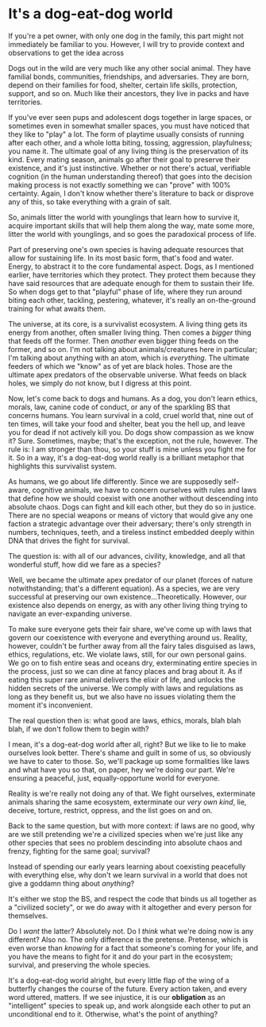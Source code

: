 # It's a dog-eat-dog world

If you're a pet owner, with only one dog in the family, this part might not immediately be familiar to you. However, I will try to provide context and observations to get the idea across

Dogs out in the wild are very much like any other social animal. They have familial bonds, communities, friendships, and adversaries. They are born, depend on their families for food, shelter, certain life skills, protection, support, and so on. Much like their ancestors, they live in packs and have territories.

If you've ever seen pups and adolescent dogs together in large spaces, or sometimes even in somewhat smaller spaces, you must have noticed that they like to "play" a lot. The form of playtime usually consists of running after each other, and a whole lotta biting, tossing, aggression, playfulness; you name it. The ultimate goal of any living thing is the preservation of its kind. Every mating season, animals go after their goal to preserve their existence, and it's just instinctive. Whether or not there's actual, verifiable cognition (in the human understanding thereof) that goes into the decision making process is not exactly something we can "prove" with 100% certainty. Again, I don't know whether there's literature to back or disprove any of this, so take everything with a grain of salt.

So, animals litter the world with younglings that learn how to survive it, acquire important skills that will help them along the way, mate some more, litter the world with younglings, and so goes the paradoxical process of life.

Part of preserving one's own species is having adequate resources that allow for sustaining life. In its most basic form, that's food and water. Energy, to abstract it to the core fundamental aspect. Dogs, as I mentioned earlier, have territories which they protect. They protect them because they have said resources that are adequate enough for them to sustain their life. So when dogs get to that "playful" phase of life, where they run around biting each other, tackling, pestering, whatever, it's really an on-the-ground training for what awaits them.

The universe, at its core, is a survivalist ecosystem. A living thing gets its energy from another, often smaller living thing. Then comes a _bigger_ thing that feeds off the former. Then _another_ even bigger thing feeds on the former, and so on. I'm not talking about animals/creatures here in particular; I'm talking about anything with an atom, which is _everything_. The ultimate feeders of which we "know" as of yet are black holes. Those are the ultimate apex predators of the observable universe. What feeds on black holes, we simply do not know, but I digress at this point.

Now, let's come back to dogs and humans. As a dog, you don't learn ethics, morals, law, canine code of conduct, or any of the sparkling BS that concerns humans. You learn survival in a cold, cruel world that, nine out of ten times, will take your food and shelter, beat you the hell up, and leave you for dead if not actively kill you. Do dogs show compassion as we know it? Sure. Sometimes, maybe; that's the exception, not the rule, however. The rule is: I am stronger than thou, so your stuff is mine unless you fight me for it. So in a way, it's a dog-eat-dog world really is a brilliant metaphor that highlights this survivalist system.

As humans, we go about life differently. Since we are supposedly self-aware, cognitive animals, we have to concern ourselves with rules and laws that define how we should coexist with one another without descending into absolute chaos. Dogs can fight and kill each other, but they do so in justice. There are no special weapons or means of victory that would give any one faction a strategic advantage over their adversary; there's only strength in numbers, techniques, teeth, and a tireless instinct embedded deeply within DNA that drives the fight for survival.

The question is: with all of our advances, civility, knowledge, and all that wonderful stuff, how did we fare as a species?

Well, we became the ultimate apex predator of our planet (forces of nature notwithstanding; that's a different equation). As a species, we are very successful at preserving our own existence...Theoretically. However, our existence also depends on energy, as with any other living thing trying to navigate an ever-expanding universe.

To make sure everyone gets their fair share, we've come up with laws that govern our coexistence with everyone and everything around us. Reality, however, couldn't be further away from all the fairy tales disguised as laws, ethics, regulations, etc. We violate laws, still, for our own personal gains. We go on to fish entire seas and oceans dry, exterminating entire species in the process, just so we can dine at fancy places and brag about it. As if eating this super rare animal delivers the elixir of life, and unlocks the hidden secrets of the universe. We comply with laws and regulations as long as they benefit us, but we also have no issues violating them the moment it's inconvenient.

The real question then is: what good are laws, ethics, morals, blah blah blah, if we don't follow them to begin with?

I mean, it's a dog-eat-dog world after all, right? But we like to lie to make ourselves look better. There's shame and guilt in some of us, so obviously we have to cater to those. So, we'll package up some formalities like laws and what have you so that, on paper, hey we're doing our part. We're ensuring a peaceful, just, equally-opportune world for everyone.

Reality is we're really not doing any of that. We fight ourselves, exterminate animals sharing the same ecosystem, exterminate our _very own kind_, lie, deceive, torture, restrict, oppress, and the list goes on and on.

Back to the same question, but with more context: if laws are no good, why are we still pretending we're a civilized species when we're just like any other species that sees no problem descinding into absolute chaos and frenzy, fighting for the same goal; survival?

Instead of spending our early years learning about coexisting peacefully with everything else, why don't we learn survival in a world that does not give a goddamn thing about _anything_?

It's either we stop the BS, and respect the code that binds us all together as a "civilized society", or we do away with it altogether and every person for themselves.

Do I _want_ the latter? Absolutely not. Do I _think_ what we're doing now is any different? Also no. The only difference is the pretense. Pretense, which is even worse than _knowing_ for a fact that someone's coming for your life, and you have the means to fight for it and do your part in the ecosystem; survival, and preserving the whole species.

It's a dog-eat-dog world alright, but every little flap of the wing of a butterfly changes the course of the future. Every action taken, and every word uttered, matters. If we see injustice, it is our __obligation__ as an "intelligent" species to speak up, and work alongside each other to put an unconditional end to it. Otherwise, what's the point of anything?
